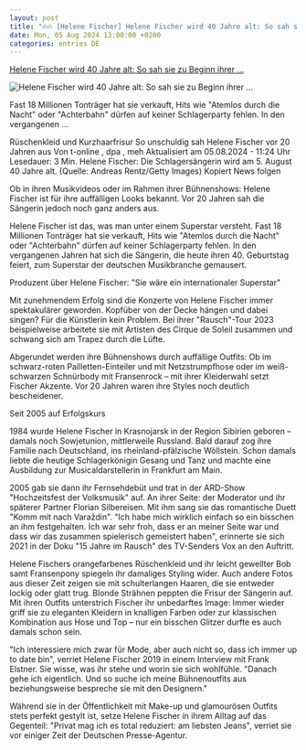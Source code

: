 ```yaml
---
layout: post
title: "🔥🔥 [Helene Fischer] Helene Fischer wird 40 Jahre alt: So sah sie zu Beginn ihrer ..."
date: Mon, 05 Aug 2024 13:00:00 +0200
categories: entries DE
---
```

[Helene Fischer wird 40 Jahre alt: So sah sie zu Beginn ihrer ...](https://www.t-online.de/unterhaltung/stars/id_100462388/helene-fischer-wird-40-jahre-alt-so-sah-sie-zu-beginn-ihrer-karriere-aus.html)

![Helene Fischer wird 40 Jahre alt: So sah sie zu Beginn ihrer ...](https://images.t-online.de/2024/08/5WyfA7He8N9t/327x479:1844x1037/fit-in/1200x0/helene-fischer-die-schlagersaengerin-wird-am-5-august-40-jahre-alt.jpg)

Fast 18 Millionen Tonträger hat sie verkauft, Hits wie "Atemlos durch die Nacht" oder "Achterbahn" dürfen auf keiner Schlagerparty fehlen. In den vergangenen ...

Rüschenkleid und Kurzhaarfrisur So unschuldig sah Helene Fischer vor 20 Jahren aus Von t-online , dpa , meh Aktualisiert am 05.08.2024 - 11:24 Uhr Lesedauer: 3 Min. Helene Fischer: Die Schlagersängerin wird am 5. August 40 Jahre alt. (Quelle: Andreas Rentz/Getty Images) Kopiert News folgen

Ob in ihren Musikvideos oder im Rahmen ihrer Bühnenshows: Helene Fischer ist für ihre auffälligen Looks bekannt. Vor 20 Jahren sah die Sängerin jedoch noch ganz anders aus.

Helene Fischer ist das, was man unter einem Superstar versteht. Fast 18 Millionen Tonträger hat sie verkauft, Hits wie "Atemlos durch die Nacht" oder "Achterbahn" dürfen auf keiner Schlagerparty fehlen. In den vergangenen Jahren hat sich die Sängerin, die heute ihren 40. Geburtstag feiert, zum Superstar der deutschen Musikbranche gemausert.

Produzent über Helene Fischer: "Sie wäre ein internationaler Superstar"

Mit zunehmendem Erfolg sind die Konzerte von Helene Fischer immer spektakulärer geworden. Kopfüber von der Decke hängen und dabei singen? Für die Künstlerin kein Problem. Bei ihrer "Rausch"-Tour 2023 beispielweise arbeitete sie mit Artisten des Cirque de Soleil zusammen und schwang sich am Trapez durch die Lüfte.

Abgerundet werden ihre Bühnenshows durch auffällige Outfits: Ob im schwarz-roten Pailletten-Einteiler und mit Netzstrumpfhose oder im weiß-schwarzen Schnürbody mit Fransenrock – mit ihrer Kleiderwahl setzt Fischer Akzente. Vor 20 Jahren waren ihre Styles noch deutlich bescheidener.

Seit 2005 auf Erfolgskurs

1984 wurde Helene Fischer in Krasnojarsk in der Region Sibirien geboren – damals noch Sowjetunion, mittlerweile Russland. Bald darauf zog ihre Familie nach Deutschland, ins rheinland-pfälzische Wöllstein. Schon damals liebte die heutige Schlagerkönigin Gesang und Tanz und machte eine Ausbildung zur Musicaldarstellerin in Frankfurt am Main.

2005 gab sie dann ihr Fernsehdebüt und trat in der ARD-Show "Hochzeitsfest der Volksmusik" auf. An ihrer Seite: der Moderator und ihr späterer Partner Florian Silbereisen. Mit ihm sang sie das romantische Duett "Komm mit nach Varaždin". "Ich habe mich wirklich einfach so ein bisschen an ihm festgehalten. Ich war sehr froh, dass er an meiner Seite war und dass wir das zusammen spielerisch gemeistert haben", erinnerte sie sich 2021 in der Doku "15 Jahre im Rausch" des TV-Senders Vox an den Auftritt.

Helene Fischers orangefarbenes Rüschenkleid und ihr leicht gewellter Bob samt Fransenpony spiegeln ihr damaliges Styling wider. Auch andere Fotos aus dieser Zeit zeigen sie mit schulterlangen Haaren, die sie entweder lockig oder glatt trug. Blonde Strähnen peppten die Frisur der Sängerin auf. Mit ihren Outfits unterstrich Fischer ihr unbedarftes Image: Immer wieder griff sie zu eleganten Kleidern in knalligen Farben oder zur klassischen Kombination aus Hose und Top – nur ein bisschen Glitzer durfte es auch damals schon sein.

"Ich interessiere mich zwar für Mode, aber auch nicht so, dass ich immer up to date bin", verriet Helene Fischer 2019 in einem Interview mit Frank Elstner. Sie wisse, was ihr stehe und worin sie sich wohlfühle. "Danach gehe ich eigentlich. Und so suche ich meine Bühnenoutfits aus beziehungsweise bespreche sie mit den Designern."

Während sie in der Öffentlichkeit mit Make-up und glamourösen Outfits stets perfekt gestylt ist, setze Helene Fischer in ihrem Alltag auf das Gegenteil: "Privat mag ich es total reduziert: am liebsten Jeans", verriet sie vor einiger Zeit der Deutschen Presse-Agentur.

